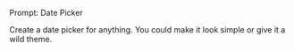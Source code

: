 Prompt: Date Picker

Create a date picker for anything. You could make it look simple or give it a wild theme.
